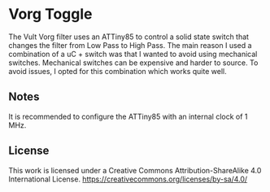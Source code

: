 # Vorg Toggle

The Vult Vorg filter uses an ATTiny85 to control a solid state switch that changes the filter from Low Pass to High Pass. The main reason I used a combination of a uC + switch was that I wanted to avoid using mechanical switches. Mechanical switches can be expensive and harder to source. To avoid issues, I opted for this combination which works quite well.

## Notes

It is recommended to configure the ATTiny85 with an internal clock of 1 MHz.

## License

This work is licensed under a Creative Commons Attribution-ShareAlike 4.0 International License.
https://creativecommons.org/licenses/by-sa/4.0/
